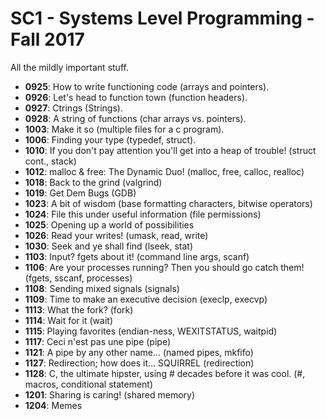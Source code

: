 # SC1 - Systems Level Programming - Fall 2017
All the mildly important stuff.
- **0925**: How to write functioning code (arrays and pointers).
- **0926**: Let's head to function town (function headers).
- **0927**: Ctrings (Strings).
- **0928**: A string of functions (char arrays vs. pointers).
- **1003**: Make it so (multiple files for a c program).
- **1006**: Finding your type (typedef, struct).
- **1010**: If you don't pay attention you'll get into a heap of trouble! (struct cont., stack)
- **1012**: malloc & free: The Dynamic Duo! (malloc, free, calloc, realloc)
- **1018**: Back to the grind (valgrind)
- **1019**: Get Dem Bugs (GDB)
- **1023**: A bit of wisdom (base formatting characters, bitwise operators)
- **1024**: File this under useful information (file permissions)
- **1025**: Opening up a world of possibilities
- **1026**: Read your writes! (umask, read, write)
- **1030**: Seek and ye shall find (lseek, stat)
- **1103**: Input? fgets about it! (command line args, scanf)
- **1106**: Are your processes running? Then you should go catch them! (fgets, sscanf, processes)
- **1108**: Sending mixed signals (signals)
- **1109**: Time to make an executive decision (execlp, execvp)
- **1113**: What the fork? (fork)
- **1114**: Wait for it (wait)
- **1115**: Playing favorites (endian-ness, WEXITSTATUS, waitpid)
- **1117**: Ceci n'est pas une pipe (pipe)
- **1121**: A pipe by any other name... (named pipes, mkfifo)
- **1127**: Redirection; how does it... SQUIRREL (redirection)
- **1128**: C, the ultimate hipster, using # decades before it was cool. (#, macros, conditional statement)
- **1201**: Sharing is caring! (shared memory)
- **1204**: Memes
